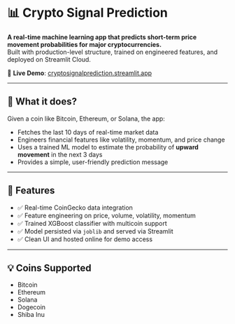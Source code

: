 # 📊 Crypto Signal Prediction

**A real-time machine learning app that predicts short-term price movement probabilities for major cryptocurrencies.**  
Built with production-level structure, trained on engineered features, and deployed on Streamlit Cloud.

🔗 **Live Demo**: [cryptosignalprediction.streamlit.app](https://cryptosignalprediction.streamlit.app)

---

## 🚀 What it does?

Given a coin like Bitcoin, Ethereum, or Solana, the app:
- Fetches the last 10 days of real-time market data
- Engineers financial features like volatility, momentum, and price change
- Uses a trained ML model to estimate the probability of **upward movement** in the next 3 days
- Provides a simple, user-friendly prediction message

---

## 🧠 Features

- ✅ Real-time CoinGecko data integration
- ✅ Feature engineering on price, volume, volatility, momentum
- ✅ Trained XGBoost classifier with multicoin support
- ✅ Model persisted via `joblib` and served via Streamlit
- ✅ Clean UI and hosted online for demo access

---

## 💡 Coins Supported

- Bitcoin
- Ethereum
- Solana
- Dogecoin
- Shiba Inu
